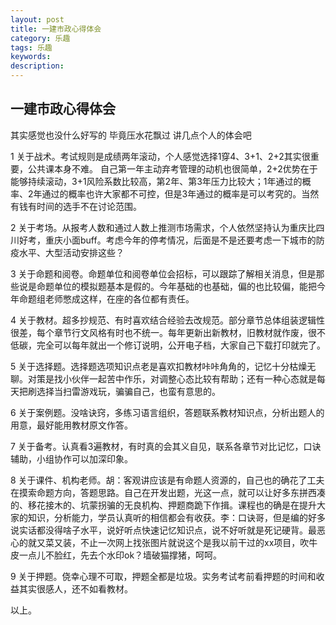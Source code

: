 ```yaml
---
layout: post
title: 一建市政心得体会
category: 乐趣
tags: 乐趣
keywords: 
description: 
---
```



## 一建市政心得体会

其实感觉也没什么好写的
毕竟压水花飘过
讲几点个人的体会吧

1 关于战术。考试规则是成绩两年滚动，个人感觉选择1穿4、3+1、2+2其实很重要，公共课本身不难。
自己第一年主动弃考管理的动机也很简单，2+2优势在于能够持续滚动，3+1风险系数比较高，第2年、第3年压力比较大；1年通过的概率、2年通过的概率也许大家都不可控，但是3年通过的概率是可以考究的。当然有钱有时间的选手不在讨论范围。

2 关于考场。从报考人数和通过人数上推测市场需求，个人依然坚持认为重庆比四川好考，重庆小面buff。考虑今年的停考情况，后面是不是还要考虑一下城市的防疫水平、大型活动安排这些？

3 关于命题和阅卷。命题单位和阅卷单位会招标，可以跟踪了解相关消息，但是那些说是命题单位的模拟题基本是假的。今年基础的也基础，偏的也比较偏，能把今年命题组老师憋成这样，在座的各位都有责任。

4 关于教材。超多抄规范、有时喜欢结合经验去改规范。部分章节总体组装逻辑性很差，每个章节行文风格有时也不统一。每年更新出新教材，旧教材就作废，很不低碳，完全可以每年就出一个修订说明，公开电子档，大家自己下载打印就完了。

5 关于选择题。选择题选项知识点老是喜欢扣教材咔咔角角的，记忆十分枯燥无聊。对策是找小伙伴一起苦中作乐，对调整心态比较有帮助；还有一种心态就是每天把刷选择当扫雷游戏玩，骗骗自己，也蛮有意思的。

6 关于案例题。没啥诀窍，多练习语言组织，答题联系教材知识点，分析出题人的用意，最好能用教材原文作答。

7 关于备考。认真看3遍教材，有时真的会其义自见，联系各章节对比记忆，口诀辅助，小组协作可以加深印象。

8 关于课件、机构老师。胡：客观讲应该是有命题人资源的，自己也的确花了工夫在摸索命题方向，答题思路。自己在开发出题，光这一点，就可以让好多东拼西凑的、移花接木的、坑蒙拐骗的无良机构、押题商跪下作揖。课程也的确是在提升大家的知识，分析能力，学员认真听的相信都会有收获。李：口诀哥，但是编的好多说实话都没得啥子水平，说好听点快速记忆知识点，说不好听就是死记硬背。最恶心的就又菜又装，不止一次网上找张图片就说这个是我以前干过的xx项目，吹牛皮一点儿不脸红，先去个水印ok？墙破猫撑猪，呵呵。

9 关于押题。侥幸心理不可取，押题全都是垃圾。实务考试考前看押题的时间和收益其实很感人，还不如看教材。

以上。

